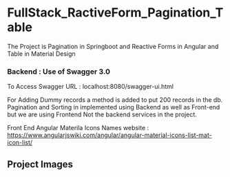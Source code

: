 # FullStack_RactiveForm_Pagination_Table
The Project is Pagination in Springboot and Reactive Forms in Angular and Table in Material Design

### Backend : Use of Swagger 3.0

To Access Swagger URL : localhost:8080/swagger-ui.html

For Adding Dummy records a method is added to put 200 records in the db.
Pagination and Sorting in implemented using Backend as well as Front-end but we are using Frontend Not the backend services in the project.


Front End
Angular Materila Icons Names website : https://www.angularjswiki.com/angular/angular-material-icons-list-mat-icon-list/


## Project Images



